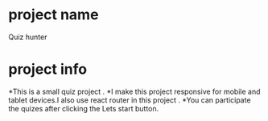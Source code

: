 # project name
Quiz hunter
# project info
*This is a small quiz project .
*I make this project responsive for mobile and tablet devices.I also use react router in this project .
*You can participate the quizes after clicking the Lets start button.